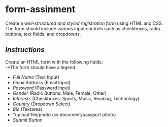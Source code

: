 # form-assinment
Create a *well-structured and styled registration form* using HTML and CSS. The form should include various input controls such as checkboxes, radio buttons, text fields, and dropdowns.  

## *Instructions*  
Create an HTML form with the following fields:  
-*The form should have a legend
- *Full Name* (Text Input)  
- *Email Address* (Email Input)  
- *Password* (Password Input)  
- *Gender* (Radio Buttons: Male, Female, Other)  
- *Interests* (Checkboxes: Sports, Music, Reading, Technology)  
- *Country* (Dropdown Select)  
- *Bio* (Textarea)
- *upload file/photo (cv document/passport photo)
- *Submit Button*  


